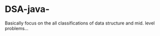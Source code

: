 # DSA-java-
Basically focus on the all classifications of data structure and mid. level problems... 

